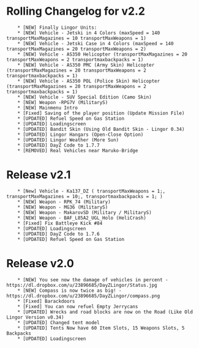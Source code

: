 Rolling Changelog for v2.2
==========
		* [NEW] Finally Lingor Units:
		* [NEW] Vehicle - Jetski in 4 Colors (maxSpeed = 140 transportMaxMagazines = 10 transportMaxWeapons = 1)
		* [NEW] Vehicle - Jetski Case in 4 Colors (maxSpeed = 140 transportMaxMagazines = 20 transportMaxWeapons = 2)
		* [NEW] Vehicle - AS350 Helicopter (transportMaxMagazines = 20 transportMaxWeapons = 2 transportmaxbackpacks = 1)
		* [NEW] Vehicle - AS350 PMC (Army Skin) Helicopter (transportMaxMagazines = 20 transportMaxWeapons = 2 transportmaxbackpacks = 1)
		* [NEW] Vehicle - AS350 POL (Police Skin) Helicopter (transportMaxMagazines = 20 transportMaxWeapons = 2 transportmaxbackpacks = 1)
		* [NEW] Vehicle - SUV Special Edition (Camo Skin)
		* [NEW] Weapon -RPG7V (MilitaryS)
		* [NEW] Mainmenu Intro
		* [Fixed] Saving of the player position (Update Mission File)
		* [UPDATED] Refuel Speed on Gas Station
		* [UPDATED] Loadingscreen
		* [UPDATED] Bandit Skin (Using Old Bandit Skin - Lingor 0.34)
		* [UPDATED] Lingor Hangars (Open-Close Option)
		* [UPDATED] Lingor Weather (More Sun)
		* [UPDATED] DayZ Code to 1.7.7
		* [REMOVED] Real Vehicles near Maruko-Bridge


Release v2.1
==========
			
		* [New] Vehicle - Ka137_DZ ( transportMaxWeapons = 1;, transportMaxMagazines = 10;, transportmaxbackpacks = 1; )
		* [NEW] Weapon - RPK_74 (Military)
		* [NEW] Weapon - MG36 (MilitaryS)
		* [NEW] Weapon - MakarovSD (Military / MilitaryS)
		* [NEW] Weapon - BAF_L85A2_UGL_Holo (HeliCrash)
		* [Fixed] Fix Battleye Kick #84
		* [UPDATED] Loadingscreen
		* [UPDATED] DayZ Code to 1.7.6
		* [UPDATED] Refuel Speed on Gas Station


Release v2.0
==========

		* [NEW] You see now the damage of vehicles in percent - https://dl.dropbox.com/u/23896685/DayZLingor/Status.jpg
		* [NEW] Compass is now twice as big! - https://dl.dropbox.com/u/23896685/DayZLingor/compass.png
		* [Fixed] Barackdoors
		* [Fixed] You can now refuel Empty Jerrycans
		* [UPDATED] Wrecks and road blocks are now on the Road (Like Old Lingor Version v0.34)
		* [UPDATED] Changed tent model
		* [UPDATED] Tents Now have 60 Item Slots, 15 Weapons Slots, 5 Backpacks
		* [UPDATED] Loadingscreen
